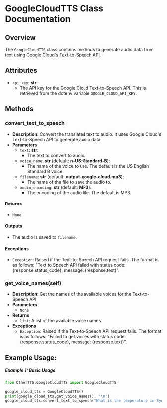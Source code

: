 # GoogleCloudTTS Class Documentation

## Overview
The `GoogleCloudTTS` class contains methods to generate audio data from text using [Google Cloud's Text-to-Speech API](https://cloud.google.com/text-to-speech?hl=en).

## Attributes
- `api_key`: **str**:
    - The API key for the Google Cloud Text-to-Speech API. This is retrieved from the dotenv variable `GOOGLE_CLOUD_API_KEY`.

## Methods
### convert_text_to_speech
- **Description**: Convert the translated text to audio. It uses Google Cloud's Text-to-Speech API to generate audio data.
- **Parameters**
    - `text`: **str**:
        - The text to convert to audio.
    - `voice_name`: **str** (default: **n-US-Standard-B**):
        - The name of the voice to use. The default is the US English Standard B voice.
    - `filename`: **str** (default: **output-google-cloud.mp3**):
        - The name of the file to save the audio to.
    - `audio_encoding`: **str** (default: **MP3**):
        - The encoding of the audio file. The default is MP3.
#### Returns
- ```None```
#### Outputs
- The audio is saved to `filename`.
#### Exceptions
- ```Exception```: Raised if the Text-to-Speech API request fails. The format is as follows: "Text to Speech API failed with status code: {response.status_code}, message: {response.text}".

### get_voice_names(self)
- **Description**: Get the names of the available voices for the Text-to-Speech API.
- **Parameters**
    - ```None```
- **Returns**
    - ```list```: A list of the available voice names.
- **Exceptions**
    - ```Exception```: Raised if the Text-to-Speech API request fails. The format is as follows: "Failed to get voices with status code: {response.status_code}, message: {response.text}".


## Example Usage:
##### Example 1: Basic Usage
```python
from OtherTTS.GoogleCloudTTS import GoogleCloudTTS

google_cloud_tts = GoogleCloudTTS()
print(google_cloud_tts.get_voice_names(), "\n")
google_cloud_tts.convert_text_to_speech("What is the temperature in Sydney?", "en-AU-Neural2-A")
```